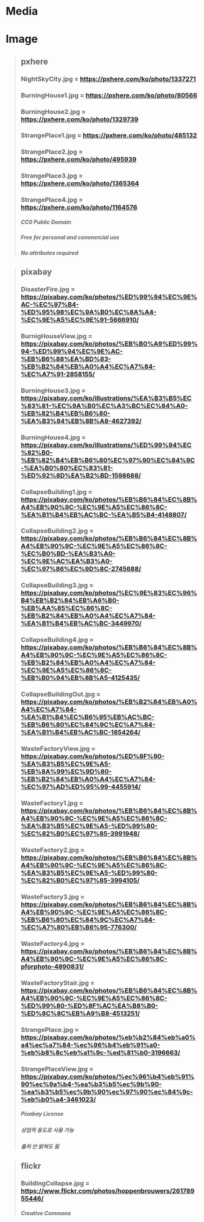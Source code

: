 **Media**
=====
Image
=====
>## pxhere
>### NightSkyCity.jpg = https://pxhere.com/ko/photo/1337271
>### BurningHouse1.jpg = https://pxhere.com/ko/photo/80566
>### BurningHouse2.jpg = https://pxhere.com/ko/photo/1329739
>### StrangePlace1.jpg = https://pxhere.com/ko/photo/485132
>### StrangePlace2.jpg = https://pxhere.com/ko/photo/495939
>### StrangePlace3.jpg = https://pxhere.com/ko/photo/1365364
>### StrangePlace4.jpg = https://pxhere.com/ko/photo/1164576
>##### CC0 Public Domain
>##### Free for personal and commercial use
>##### No attributes required

>## pixabay
>### DisasterFire.jpg = https://pixabay.com/ko/photos/%ED%99%94%EC%9E%AC-%EC%97%B4-%ED%95%98%EC%9A%B0%EC%8A%A4-%EC%9E%A5%EC%9E%91-5666910/
>### BurnigHouseView.jpg = https://pixabay.com/ko/photos/%EB%B0%A9%ED%99%94-%ED%99%94%EC%9E%AC-%EB%B6%88%EA%BD%83-%EB%B2%84%EB%A0%A4%EC%A7%84-%EC%A7%91-2858155/
>### BurningHouse3.jpg = https://pixabay.com/ko/illustrations/%EA%B3%B5%EC%83%81-%EC%9A%B0%EC%A3%BC%EC%84%A0-%EB%82%B4%EB%B6%80-%EA%B3%84%EB%8B%A8-4627392/
>### BurningHouse4.jpg = https://pixabay.com/ko/illustrations/%ED%99%94%EC%82%B0-%EB%82%B4%EB%B6%80%EC%97%90%EC%84%9C-%EA%B0%80%EC%83%81-%ED%92%8D%EA%B2%BD-1598688/
>### CollapseBuilding1.jpg = https://pixabay.com/ko/photos/%EB%B6%84%EC%8B%A4%EB%90%9C-%EC%9E%A5%EC%86%8C-%EA%B1%B4%EB%AC%BC-%EA%B5%B4-4148807/
>### CollapseBuilding2.jpg = https://pixabay.com/ko/photos/%EB%B6%84%EC%8B%A4%EB%90%9C-%EC%9E%A5%EC%86%8C-%EC%B0%BD-%EA%B3%A0-%EC%9E%AC%EA%B3%A0-%EC%97%86%EC%9D%8C-2745688/
>### CollapseBuilding3.jpg = https://pixabay.com/ko/photos/%EC%9E%83%EC%96%B4%EB%B2%84%EB%A6%B0-%EB%AA%85%EC%86%8C-%EB%B2%84%EB%A0%A4%EC%A7%84-%EA%B1%B4%EB%AC%BC-3449970/
>### CollapseBuilding4.jpg = https://pixabay.com/ko/photos/%EB%B6%84%EC%8B%A4%EB%90%9C-%EC%9E%A5%EC%86%8C-%EB%B2%84%EB%A0%A4%EC%A7%84-%EC%9E%A5%EC%86%8C-%EB%B0%94%EB%8B%A5-4125435/
>### CollapseBuildingOut.jpg = https://pixabay.com/ko/photos/%EB%B2%84%EB%A0%A4%EC%A7%84-%EA%B1%B4%EC%B6%95%EB%AC%BC-%EB%B6%80%EC%84%9C%EC%A7%84-%EA%B1%B4%EB%AC%BC-1854264/
>### WasteFactoryView.jpg = https://pixabay.com/ko/photos/%ED%8F%90-%EA%B3%B5%EC%9E%A5-%EB%8A%99%EC%9D%80-%EB%B2%84%EB%A0%A4%EC%A7%84-%EC%97%AD%ED%95%99-4455914/
>### WasteFactory1.jpg = https://pixabay.com/ko/photos/%EB%B6%84%EC%8B%A4%EB%90%9C-%EC%9E%A5%EC%86%8C-%EA%B3%B5%EC%9E%A5-%ED%99%80-%EC%82%B0%EC%97%85-3991948/
>### WasteFactory2.jpg = https://pixabay.com/ko/photos/%EB%B6%84%EC%8B%A4%EB%90%9C-%EC%9E%A5%EC%86%8C-%EA%B3%B5%EC%9E%A5-%ED%99%80-%EC%82%B0%EC%97%85-3994105/
>### WasteFactory3.jpg = https://pixabay.com/ko/photos/%EB%B6%84%EC%8B%A4%EB%90%9C-%EC%9E%A5%EC%86%8C-%EB%B6%80%EC%84%9C%EC%A7%84-%EC%A7%80%EB%B6%95-776300/
>### WasteFactory4.jpg = https://pixabay.com/ko/photos/%EB%B6%84%EC%8B%A4%EB%90%9C-%EC%9E%A5%EC%86%8C-pforphoto-4890831/
>### WasteFactoryStair.jpg = https://pixabay.com/ko/photos/%EB%B6%84%EC%8B%A4%EB%90%9C-%EC%9E%A5%EC%86%8C-%ED%99%80-%ED%8F%AC%EA%B8%B0-%ED%8C%8C%EB%A9%B8-4513251/
>### StrangePlace.jpg = https://pixabay.com/ko/photos/%eb%b2%84%eb%a0%a4%ec%a7%84-%ec%96%b4%eb%91%a0-%eb%b8%8c%eb%a1%9c-%ed%81%b0-3196663/
>### StrangePlaceView.jpg = https://pixabay.com/ko/photos/%ec%96%b4%eb%91%90%ec%9a%b4-%ea%b3%b5%ec%9b%90-%ea%b3%b5%ec%9b%90%ec%97%90%ec%84%9c-%eb%b0%a4-3461023/
>##### Pixabay License
>##### 상업적 용도로 사용 가능
>##### 출처 안 밝혀도 됨

>## flickr
>### BuildingCollapse.jpg = https://www.flickr.com/photos/hoppenbrouwers/26178955446/
>##### Creative Commons